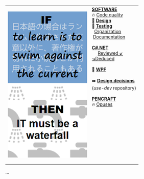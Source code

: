 <table style="border-collapse: collapse;">
 <tr valign="top">
    <td style="border: 1px solid #0000000;">
      <p><a href="README+/pencraft/README+/opuses/IT-memes.md">
          <img src="README+/pencraft/README+/_rsc/_img/ITLearnWaterfall_vert.png"    
               alt="If to learn is to swim against the current&#10;then IT must be a waterfall"></a><p>
    <td>
     <a href="README+/software/"><b>SOFTWARE</b></a><br/>
      🔥&nbsp;<a href="README+/software/README+/code-quality.md">Code quality</a><br/>
      💠&nbsp;<a href="README+/software/README+/design"><b>Design</b></a><br/>
      💠&nbsp;<a href="README+/software/README+/testing"><b>Testing</b></a><br/>
      &nbsp;&nbsp;<a href="README+/software/README+/dev-mngmnt.md">Organization</a><br/>
      &nbsp;<a href="README+/software/README+/dev-docu.md">Documentation</a>
     <br/><br/>
     <a href="README+/.net/"><b>C#.NET</b></a><br/>
      &nbsp;&nbsp;&nbsp;&nbsp;&nbsp;<a href="README+/.net/README+/a.review">Reviewed ↙️</a><br/>
     <a href="README+/.net/README+/b.deduced">↘️Deduced<br/><a><br/>
     💠&nbsp;<a href="README+/.net/README+/wpf"><b>WPF</b></a><br/>
      <br/>
     ➡️&nbsp;<b><a href="https://github.com/Kyriosity/use-dev/blob/main/README+/decisions">Design decisions</a></b><br/>
     (<i>use-dev</i> repository)
      <br/><br/>
     <a href="README+/pencraft"><b>PENCRAFT</b></a><br/>
      🔥&nbsp;<a href="README+/pencraft/README+/opuses">Opuses</a><br/>
      <br/>&nbsp;&nbsp;&nbsp;&nbsp;&nbsp;&nbsp;&nbsp;&nbsp;&nbsp;&nbsp;&nbsp;&nbsp;&nbsp;&nbsp;&nbsp;&nbsp;&nbsp;&nbsp;&nbsp;&nbsp;&nbsp;&nbsp;&nbsp;&nbsp;&nbsp;&nbsp;&nbsp;&nbsp;&nbsp;&nbsp;&nbsp;&nbsp;
    </td>
 </tr>
</table>

...
